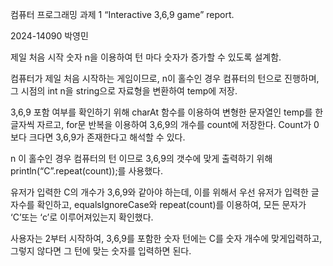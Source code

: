 컴퓨터 프로그래밍 과제 1 “Interactive 3,6,9 game” report.

2024-14090 박영민

제일 처음 시작 숫자 n을 이용하여 턴 마다 숫자가 증가할 수 있도록 설계함.

컴퓨터가 제일 처음 시작하는 게임이므로, n이 홀수인 경우 컴퓨터의 턴으로 진행하며, 그 시점의 int n을 string으로 자료형을 변환하여 temp에 저장.

3,6,9 포함 여부를 확인하기 위해 charAt 함수를 이용하여 변형한 문자열인 temp를 한 글자씩 자르고, for문 반복을 이용하여 3,6,9의 개수를 count에 저장한다. Count가 0보다 크다면 3,6,9가 존재한다고 해석할 수 있다.

n 이 홀수인 경우 컴퓨터의 턴 이므로 3,6,9의 갯수에 맞게 출력하기 위해 println(“C”.repeat(count));를 사용했다.

유저가 입력한 C의 개수가 3,6,9와 같아야 하는데, 이를 위해서 우선 유저가 입력한 글자수를 확인하고, equalsIgnoreCase와 repeat(count)를 이용하여, 모든 문자가 ‘C’또는 ‘c’로 이루어져있는지 확인했다.

사용자는 2부터 시작하여, 3,6,9를 포함한 숫자 턴에는 C를 숫자 개수에 맞게입력하고, 그렇지 않다면 그 턴에 맞는 숫자를 입력하면 된다.
